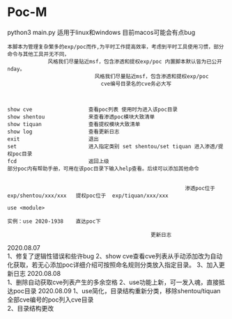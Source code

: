 # Poc-M
python3 main.py 
适用于linux和windows  目前macos可能会有点bug

    本脚本为管理复杂繁多的exp/poc而作,为平时工作提高效率，考虑到平时工具使用习惯，部分命令与其他工具并无不同，
                 风格我们尽量贴近msf，包含渗透和提权exp/poc 内置脚本默认皆为已公开nday。
                                风格我们尽量贴近msf，包含渗透和提权exp/poc 
                                  cve编号目录名的cve务必大写
                                 
                                 
                                 
    show cve                  查看poc列表 使用时为进入该poc目录
    show shentou              来查看渗透poc模块大致清单 
    show tiquan               查看提权模块大致清单
    show log                  查看更新日志
    exit                      退出
    set                       进入指定类别 set shentou/set tiquan 进入渗透/提权poc目录                    
    fcd                       返回上级
    部分poc内有帮助手册，可用在该poc目录下输入help查看。后续可以添加其他命令 
    
    
                                                             渗透poc位于 exp/shentou/xxx/xxx   提权poc位于  exp/tiquan/xxx/xxx 
                                                             
    use <module>
    
    实例：use 2020-1938    直达poc下 
    
                                                  更新日志
2020.08.07       
                 1、修复了逻辑性错误和些许bug
                 2、show cve查看cve列表从手动添加改为自动化获取，若无心添加poc详细介绍可按照命名规则分类放入指定目录。 
                 3、加入更新日志 
2020.08.08       
                 1、删除自动获取cve列表产生的多余空格
                 2、use功能上新，可一发入魂，直接抵达poc目录
2020.08.09
                 1、use简化，目录结构重新分类，移除shentou/tiquan 全部cve编号的poc列入cve目录  
                 2、目录结构更改     
